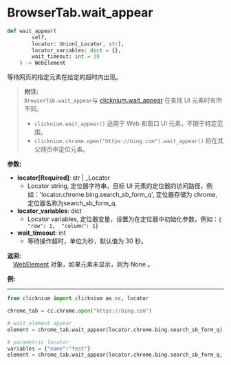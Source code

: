 
# BrowserTab.wait_appear
```python
def wait_appear(
        self,
        locator: Union[_Locator, str],
        locator_variables: dict = {},
        wait_timeout: int = 30
    ) -> WebElement
```  

等待网页的指定元素在给定的超时内出现。

>**附注:**  
`BrowserTab.wait_appear`与 [clicknium.wait_appear](Ma/doc/references/python/globalfunctions/wait_appear.md) 在查找 UI 元素时有所不同。
>- `clicknium.wait_appear()` 适用于 Web 和窗口 UI 元素，不限于特定范围。
>- `clicknium.chrome.open("https://bing.com").wait_appear()` 将在其父网页中定位元素。 

**参数:**  
- **locator[Required]**: str | _Locator   
    - Locator string, 定位器字符串，目标 UI 元素的定位器的访问路径，例如：'locator.chrome.bing.search_sb_form_q', 定位器存储为  chrome, 定位器名称为search_sb_form_q.
- **locator_variables**: dict  
    - Locator variables, 定位器变量，设置为在定位器中初始化参数，例如：`{ "row": 1,  "column": 1}`
- **wait_timeout**: int  
    -  等待操作超时，单位为秒，默认值为 30 秒。 

**返回:**  
    &emsp;[WebElement](webelement.md) 对象，如果元素未显示，则为 None 。 

**例:**
***
```python
from clicknium import clicknium as cc, locator

chrome_tab = cc.chrome.open("https://bing.com")

# wait element appear
element = chrome_tab.wait_appear(locator.chrome.bing.search_sb_form_q)

# parametric locator
variables = {"name":"test"}
element = chrome_tab.wait_appear(locator.chrome.bing.search_sb_form_q, variables)

```